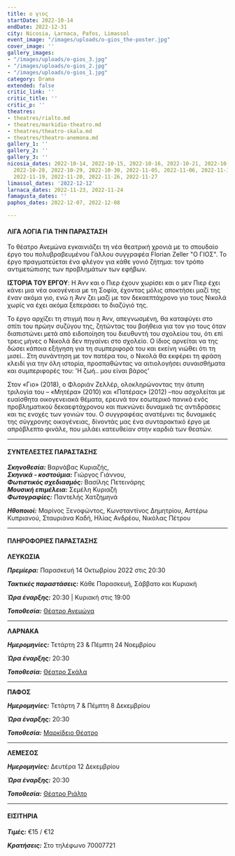 ```yaml
---
title: ο γιος
startDate: 2022-10-14
endDate: 2022-12-31
city: Nicosia, Larnaca, Pafos, Limassol
event_image: "/images/uploads/o-gios_the-poster.jpg"
cover_image: ''
gallery_images:
- "/images/uploads/o-gios_3.jpg"
- "/images/uploads/o-gios_2.jpg"
- "/images/uploads/o-gios_1.jpg"
category: Drama
extended: false
critic_link: ''
critic_title: ''
critic_p: ''
theatres:
- theatres/rialto.md
- theatres/markidio-theatro.md
- theatres/theatro-skala.md
- theatres/theatro-anemona.md
gallery_1: ''
gallery_2: ''
gallery_3: ''
nicosia_dates: 2022-10-14, 2022-10-15, 2022-10-16, 2022-10-21, 2022-10-22, 2022-10-23,
  2022-10-28, 2022-10-29, 2022-10-30, 2022-11-05, 2022-11-06, 2022-11-12, 2022-11-13,
  2022-11-19, 2022-11-20, 2022-11-26, 2022-11-27
limassol_dates: '2022-12-12'
larnaca_dates: 2022-11-23, 2022-11-24
famagusta_dates: ''
paphos_dates: 2022-12-07, 2022-12-08

---
```

#### ΛΙΓΑ ΛΟΓΙΑ ΓΙΑ ΤΗΝ ΠΑΡΑΣΤΑΣΗ

Το θέατρο Ανεμώνα εγκαινιάζει τη νέα θεατρική χρονιά με το σπουδαίο έργο του πολυβραβευμένου Γάλλου συγγραφέα Florian Zeller "Ο ΓΙΟΣ". Το έργο πραγματεύεται ένα φλέγον για κάθε γονιό ζήτημα: τον τρόπο αντιμετώπισης των προβλημάτων των εφήβων.

**ΙΣΤΟΡΙΑ ΤΟΥ ΕΡΓΟΥ**: Η Άνν και ο Πιερ έχουν χωρίσει και ο μεν Πιερ έχει κάνει μια νέα οικογένεια με τη Σοφία, έχοντας μόλις αποκτήσει μαζί της έναν ακόμα γιο, ενώ η Άνν ζει μαζί με τον δεκαεπτάχρονο γιο τους Νικολά χωρίς να έχει ακόμα ξεπεράσει το διαζύγιό της.

Το έργο αρχίζει τη στιγμή που η Άνν, απεγνωσμένη, θα καταφύγει στο σπίτι του πρώην συζύγου της, ζητώντας του βοήθεια για τον γιο τους όταν διαπιστώνει μετά από ειδοποίηση του διευθυντή του σχολείου του, ότι επί τρεις μήνες ο Νικολά δεν πηγαίνει στο σχολείο. Ο ίδιος αρνείται να της δώσει κάποια εξήγηση για τη συμπεριφορά του και εκείνη νιώθει ότι τη μισεί.. Στη συνάντηση με τον πατέρα του, ο Νικολά θα εκφέρει τη φράση κλειδί για την όλη ιστορία, προσπαθώντας να αιτιολογήσει συναισθήματα και συμπεριφορές του: 'Η ζωή.. μου είναι βάρος' 

Στον «Γιο» (2018), ο Φλοριάν Ζελλέρ, ολοκληρώνοντας την άτυπη τριλογία του – «Μητέρα» (2010) και «Πατέρας» (2012) –που ασχολείται με ευαίσθητα οικογενειακά θέματα, ερευνά τον εσωτερικό πανικό ενός προβληματικού δεκαεφτάχρονου και πυκνώνει δυναμικά τις αντιδράσεις και τις ενοχές των γονιών του. Ο συγγραφέας ανατέμνει τις δυναμικές της σύγχρονης οικογένειας, δίνοντάς μας ένα συνταρακτικό έργο με απρόβλεπτο φινάλε, που μιλάει κατευθείαν στην καρδιά των θεατών.

***

#### ΣΥΝΤΕΛΕΣΤΕΣ ΠΑΡΑΣΤΑΣΗΣ

**_Σκηνοθεσία:_** Βαρνάβας Κυριαζής,  
**_Σκηνικά - κοστούμια:_** Γιώργος Γιάννου,  
**_Φωτιστικός σχεδιασμός:_** Βασίλης Πετεινάρης  
**_Μουσική επιμέλεια:_** Σεμέλη Κυριαζή  
**_Φωτογραφίες:_** Παντελής Χατζημηνά

**_Ηθοποιοί:_** Μαρίνος Ξενοφώντος, Κωνσταντίνος Δημητρίου, Αστέρω Κυπριανού, Σταυριάνα Καδή, Ηλίας Ανδρέου, Νικόλας Πέτρου

***

#### ΠΛΗΡΟΦΟΡΙΕΣ ΠΑΡΑΣΤΑΣΗΣ

**ΛΕΥΚΩΣΙΑ**

**_Πρεμίερα:_** Παρασκευή 14 Οκτωβρίου 2022 στις 20:30

**_Τακτικές παραστάσεις:_** Κάθε Παρασκευή, Σάββατο και Κυριακή

**_Ώρα έναρξης:_** 20:30 | Κυριακή στις 19:00

**_Τοποθεσία:_** [Θέατρο Ανεμώνα](?#map)

***

**ΛΑΡΝΑΚΑ**

**_Ημερομηνίες:_** Τετάρτη 23 & Πέμπτη 24 Νοεμβρίου

**_Ώρα έναρξης:_** 20:30

**_Τοποθεσία:_** [Θέατρο Σκάλα](?#map)

***

**ΠΑΦΟΣ**

**_Ημερομηνίες:_** Τετάρτη 7 & Πέμπτη 8 Δεκεμβρίου

**_Ώρα έναρξης:_** 20:30

**_Τοποθεσία:_** [Μαρκίδειο Θέατρο](?#map)

***

**ΛΕΜΕΣΟΣ**

**_Ημερομηνίες:_** Δευτέρα 12 Δεκεμβρίου

**_Ώρα έναρξης:_** 20:30

**_Τοποθεσία:_** [Θέατρο Ριάλτο](?#map)

***

#### ΕΙΣΙΤΗΡΙΑ

**_Τιμές:_** €15 / €12

**_Κρατήσεις:_** Στο τηλέφωνο 70007721